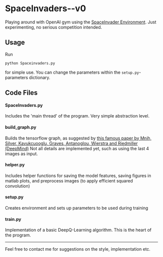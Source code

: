 # 

# SpaceInvaders--v0
Playing around with OpenAI gym using the [SpaceInvader Environment](https://gym.openai.com/envs/SpaceInvaders-v0). Just experimenting, no serious competition intended.

## Usage
Run
```
python Spaceinvaders.py
```
for simple use. You can change the parameters within the `setup.py`-parameters dictionary.

## Code Files
#### SpaceInvaders.py
Includes the 'main thread' of the program. Very simple abstraction level.

#### build_graph.py
Builds the tensorflow graph, as suggested by [this famous paper by Mnih, Silver, Kavukcuooglu, Graves, Antanoglou, Wierstra and Riedmiller (DeepMind)](https://arxiv.org/abs/1312.5602)
Not all details are implemented yet, such as using the last 4 images as input.

#### helper.py
Includes helper functions for saving the model features, saving figures in matlab plots, and preprocess images (to apply efficient squared convolution)

#### setup.py
Creates environment and sets up parameters to be used during training

#### train.py
Implementation of a basic DeepQ-Learning algorithm. This is the heart of the program.


-------------

Feel free to contact me for suggestions on the style, implementation etc.
